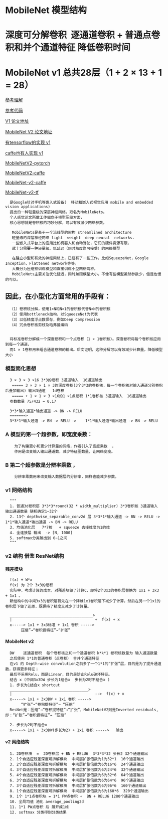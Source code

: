 # MobileNet 模型结构
# 深度可分解卷积  逐通道卷积 + 普通点卷积和并个通道特征 降低卷积时间
# MobileNet v1 总共28层（1 + 2 × 13 + 1 = 28） 
[参考理解](https://blog.csdn.net/wfei101/article/details/78310226)

[参考代码](https://github.com/Zehaos/MobileNet/blob/master/nets/mobilenet.py)

[V1 论文地址](https://arxiv.org/pdf/1704.04861.pdf)

[MobileNet V2 论文地址](https://arxiv.org/pdf/1801.04381.pdf)

[有tensorflow的实现 v1](https://github.com/tensorflow/models/blob/master/slim/nets/mobilenet_v1.md)

[caffe也有人实现 v1](https://github.com/shicai/MobileNet-Caffe)

[MobileNetV2-pytorch](https://github.com/Randl/MobileNetV2-pytorch)

[MobileNetV2-caffe](https://github.com/suzhenghang/MobileNetv2/tree/master/.gitignore)

[MobileNet-v2-caffe](https://github.com/austingg/MobileNet-v2-caffe)

[MobileNet-v2-tf](https://github.com/neuleaf/MobileNetV2)

      是Google针对手机等嵌入式设备(  移动和嵌入式视觉应用 mobile and embedded vision applications)
      提出的一种轻量级的深层神经网络，取名为MobileNets。
      个人感觉论文所做工作偏向于模型压缩方面，
      核心思想就是卷积核的巧妙分解，可以有效减少网络参数。

       MobileNets是基于一个流线型的架构 streamlined architecture 
       轻量级的深层神经网络 light  weight  deep neural  networks.
       一些嵌入式平台上的应用比如机器人和自动驾驶，它们的硬件资源有限，
       就十分需要一种轻量级、低延迟（同时精度尚可接受）的网络模型

       在建立小型和有效的神经网络上，已经有了一些工作，比如SqueezeNet，Google Inception，Flattened network等等。
       大概分为压缩预训练模型和直接训练小型网络两种。
       MobileNets主要关注优化延迟，同时兼顾模型大小，不像有些模型虽然参数少，但是也慢的可以。
 
##  因此，在小型化方面常用的手段有：
      （1）卷积核分解，使用1×N和N×1的卷积核代替N×N的卷积核
      （2）使用bottleneck结构，以SqueezeNet为代表
      （3）以低精度浮点数保存，例如Deep Compression
      （4）冗余卷积核剪枝及哈弗曼编码


      将标准卷积分解成一个深度卷积和一个点卷积（1 × 1卷积核）。深度卷积将每个卷积核应用到每一个通道，
      而1 × 1卷积用来组合通道卷积的输出。后文证明，这种分解可以有效减少计算量，降低模型大小
### 模型简化思想
      3 × 3 × 3 ×16 3*3的卷积 3通道输入  16通道输出
       ===== 3 × 3 × 1 × 3的深度卷积(3个3*3的卷积核，每一个卷积核对输入通道分别卷积后叠加输出) 输出3通道   1d卷积
       ===== + 1 × 1 × 3 ×16的1 ×1点卷积 1*1卷积核 3通道输入  16通道输出
      参数数量 75/432 = 0.17

      3*3*输入通道*输出通道 -> BN -> RELU
      =======>
      3*3*1*输入通道 -> BN -> RELU ->    1*1*输入通道*输出通道 -> BN -> RELU


### A 模型的第一个超参数，即宽度乘数：
        为了构建更小和更少计算量的网络，作者引入了宽度乘数  ，
        作用是改变输入输出通道数，减少特征图数量，让网络变瘦。
###   B 第二个超参数是分辨率乘数  ，
        分辨率乘数用来改变输入数据层的分辨率，同样也能减少参数。
### v1 网络结构 
      """
      1. 普通3d卷积层 3*3*3*round(32 * width_multiplier) 3*3卷积核 3通道输入 输出通道数量 随机确定1~32个
      2. 13个 depthwise_separable_conv2d 层 3*3*1*输入通道 -> BN -> RELU ->  1*1*输入通道*输出通道 -> BN -> RELU
      3. 均值池化层	 7*7核	+ squeeze 去掉维度为1的维
      4. 全连接层 输出  -> [N, 1000]
      5. softmax分类输出到 0~1之间
      """
### v2 结构 借鉴 ResNet结构
#### 残差模块
      f(x) + W*x
      f(x) 为 2个 3x3的卷积
      实际中，考虑计算的成本，对残差块做了计算C，即将2个3x3的卷积层替换为 1x1 + 3x3 + 1x1 。
      新结构中的中间3x3的卷积层首先在一个降维1x1卷积层下减少了计算，然后在另一个1x1的卷积层下做了还原，既保持了精度又减少了计算量。
      
      _____________________________________>
      |                                     +  f(x) + x
      x-----> 1x1 + 3x3标准 + 1x1 卷积 ----->  
           压缩”→“卷积提特征”→“扩张”
#### MobileNet v2
      DW    逐通道卷积  每个卷积核之和一个通道卷积 k*k*1 卷积核数量为 输入通道数量 
      之后使用 1*1的普通卷积（点卷积） 合并个通道特征
      在v1 的 Depth-wise convolution之前多了一个1*1的“扩张”层，目的是为了提升通道数，获得更多特征；
      最后不采用Relu，而是Linear，目的是防止Relu破坏特征。
      结合 x (中间3x3DW 步长为1结合x  步长为2时不结合x )
      1. 步长为1结合x shortcut
      ___________________________________>
      |                                     -->  f(x) + x
      x-----> 1x1 + 3x3DW + 1x1 卷积 ----->  
           “扩张”→“卷积提特征”→ “压缩”
      ResNet是：压缩”→“卷积提特征”→“扩张”，MobileNetV2则是Inverted residuals,即：“扩张”→“卷积提特征”→ “压缩”

      2. 步长为2时不结合x 
      x-----> 1x1 + 3x3DW(步长为2) + 1x1 卷积 ----->   输出

#### v2 网络结构 
      1. 2D卷积块  =  2D卷积层 + BN + RELU6  3*3*3*32 步长2 32个通道输出
      2. 1个自适应残差深度可拆解模块  中间层扩张倍数为1为32*1  16个通道输出
      3. 2个自适应残差深度可拆解模块  中间层扩张倍数为6为16*6  24个通道输出
      4. 3个自适应残差深度可拆解模块  中间层扩张倍数为6为24*6  32个通道输出 
      5. 4个自适应残差深度可拆解模块  中间层扩张倍数为6为32*6  64个通道输出
      6. 3个自适应残差深度可拆解模块  中间层扩张倍数为6为64*6  96个通道输出
      7. 3个自适应残差深度可拆解模块  中间层扩张倍数为6为96*6  160个通道输出 
      8. 1个自适应残差深度可拆解模块  中间层扩张倍数为6为160*6  320个通道输出
      9. 1个 1*1点卷积块 = 1*1 PW点卷积 +  BN + RELU6 1280个通道输出
      10. 全局均值 池化 average_pooling2d
      11. 1*1 PW点卷积 后 展开成1维
      12. softmax 分类得到分类结果

      
